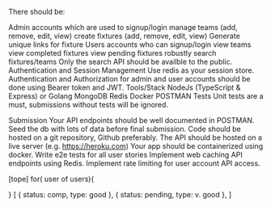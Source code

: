 There should be:

Admin accounts which are used to
signup/login
manage teams (add, remove, edit, view)
create fixtures (add, remove, edit, view)
Generate unique links for fixture
Users accounts who can
signup/login
view teams
view completed fixtures
view pending fixtures
robustly search fixtures/teams
Only the search API should be availble to the public.
Authentication and Session Management
Use redis as your session store.
Authentication and Authorization for admin and user accounts should be done using Bearer token and JWT.
Tools/Stack
NodeJs (TypeScript & Express) or Golang
MongoDB
Redis
Docker
POSTMAN
Tests
Unit tests are a must, submissions without tests will be ignored.

Submission
Your API endpoints should be well documented in POSTMAN.
Seed the db with lots of data before final submission.
Code should be hosted on a git repository, Github preferably.
The API should be hosted on a live server (e.g. https://heroku.com)
Your app should be containerized using docker.
Write e2e tests for all user stories
Implement web caching API endpoints using Redis.
Implement rate limiting for user account API access.



[tope]
for( user of users){

}
[
    {
        status: comp,
        type: good
    },
        {
        status: pending,
        type: v. good
    },
]